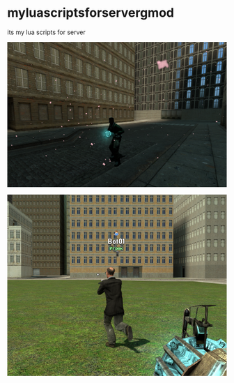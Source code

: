 # myluascriptsforservergmod
its my lua scripts for server

![image](https://github.com/Force2005/myluascriptsforservergmod/blob/main/petals.png?raw=true)

![image](https://github.com/Force2005/myluascriptsforservergmod/blob/main/image.png?raw=true)
